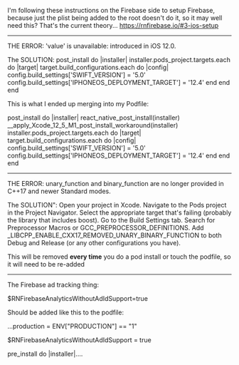 I'm following these instructions on the Firebase side to setup Firebase, because just the plist being added to the root doesn't do it, so it may well need this?  That's the current theory...
https://rnfirebase.io/#3-ios-setup


---------------------------------------------------

THE ERROR: 
'value' is unavailable: introduced in iOS 12.0.

The SOLUTION:
post_install do |installer|
   installer.pods_project.targets.each do |target|
        target.build_configurations.each do |config|
               config.build_settings['SWIFT_VERSION'] = '5.0'
               config.build_settings['IPHONEOS_DEPLOYMENT_TARGET'] = '12.4'
       end
   end
end

This is what I ended up merging into my Podfile:

  post_install do |installer|
    react_native_post_install(installer)
    __apply_Xcode_12_5_M1_post_install_workaround(installer)
    installer.pods_project.targets.each do |target|
         target.build_configurations.each do |config|
                config.build_settings['SWIFT_VERSION'] = '5.0'
                config.build_settings['IPHONEOS_DEPLOYMENT_TARGET'] = '12.4'
        end
    end
  end
  

  
---------------------------------------------------
THE ERROR: unary_function and binary_function are no longer provided in C++17 and newer Standard modes. 


The SOLUTION":
Open your project in Xcode.
Navigate to the Pods project in the Project Navigator.
Select the appropriate target that's failing (probably the library that includes boost).
Go to the Build Settings tab.
Search for Preprocessor Macros or GCC_PREPROCESSOR_DEFINITIONS.
Add _LIBCPP_ENABLE_CXX17_REMOVED_UNARY_BINARY_FUNCTION to both Debug and Release (or any other configurations you have).


This will be removed **every time** you do a pod install or touch the podfile, so it will need to be re-added

---------------------------------------------------
The Firebase ad tracking thing:

$RNFirebaseAnalyticsWithoutAdIdSupport=true

Should be added like this to the podfile:


...production = ENV["PRODUCTION"] == "1"

$RNFirebaseAnalyticsWithoutAdIdSupport = true

pre_install do |installer|....